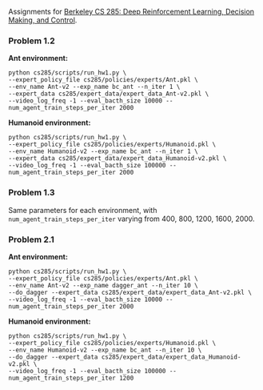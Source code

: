 Assignments for [Berkeley CS 285: Deep Reinforcement Learning, Decision Making, and Control](http://rail.eecs.berkeley.edu/deeprlcourse/).

### Problem 1.2

**Ant environment:**

```
python cs285/scripts/run_hw1.py \
--expert_policy_file cs285/policies/experts/Ant.pkl \
--env_name Ant-v2 --exp_name bc_ant --n_iter 1 \
--expert_data cs285/expert_data/expert_data_Ant-v2.pkl \
--video_log_freq -1 --eval_bacth_size 10000 --num_agent_train_steps_per_iter 2000
```

**Humanoid environment:**

```
python cs285/scripts/run_hw1.py \
--expert_policy_file cs285/policies/experts/Humanoid.pkl \
--env_name Humanoid-v2 --exp_name bc_ant --n_iter 1 \
--expert_data cs285/expert_data/expert_data_Humanoid-v2.pkl \
--video_log_freq -1 --eval_bacth_size 100000 --num_agent_train_steps_per_iter 2000
```

### Problem 1.3
Same parameters for each environment, with `num_agent_train_steps_per_iter` varying from 400, 800, 1200, 1600, 2000.

### Problem 2.1

**Ant environment:**

```
python cs285/scripts/run_hw1.py \
--expert_policy_file cs285/policies/experts/Ant.pkl \
--env_name Ant-v2 --exp_name dagger_ant --n_iter 10 \
--do_dagger --expert_data cs285/expert_data/expert_data_Ant-v2.pkl \
--video_log_freq -1 --eval_bacth_size 10000 --num_agent_train_steps_per_iter 2000
```

**Humanoid environment:**

```
python cs285/scripts/run_hw1.py \
--expert_policy_file cs285/policies/experts/Humanoid.pkl \
--env_name Humanoid-v2 --exp_name bc_ant --n_iter 10 \
--do_dagger --expert_data cs285/expert_data/expert_data_Humanoid-v2.pkl \
--video_log_freq -1 --eval_bacth_size 100000 --num_agent_train_steps_per_iter 1200
```
